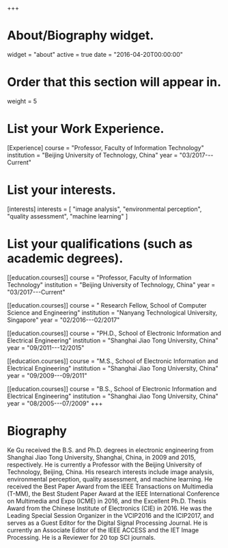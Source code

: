 +++
# About/Biography widget.
widget = "about"
active = true
date = "2016-04-20T00:00:00"

# Order that this section will appear in.
weight = 5

# List your Work Experience.
[Experience]
  course = "Professor, Faculty of Information Technology"
  institution = "Beijing University of Technology, China"
  year = "03/2017---Current"

# List your interests.
[interests]
  interests = [
    "image analysis",
    "environmental perception",
    "quality assessment",
    "machine learning"
  ]

# List your qualifications (such as academic degrees).
[[education.courses]]
  course = "Professor, Faculty of Information Technology"
  institution = "Beijing University of Technology, China"
  year = "03/2017---Current"

[[education.courses]]
  course = " Research Fellow, School of Computer Science and Engineering"
  institution = "Nanyang Technological University, Singapore"
  year = "02/2016---02/2017"

[[education.courses]]
  course = "PH.D., School of Electronic Information and Electrical Engineering"
  institution = "Shanghai Jiao Tong University, China"
  year = "09/2011---12/2015"

[[education.courses]]
  course = "M.S., School of Electronic Information and Electrical Engineering"
  institution = "Shanghai Jiao Tong University, China"
  year = "09/2009---09/2011"

[[education.courses]]
  course = "B.S., School of Electronic Information and Electrical Engineering"
  institution = "Shanghai Jiao Tong University, China"
  year = "08/2005---07/2009"
+++

# Biography

Ke Gu received the B.S. and Ph.D. degrees in electronic engineering from Shanghai Jiao Tong University, Shanghai, China, in 2009 and 2015, respectively. He is currently a Professor with the Beijing University of Technology, Beijing, China. His research interests include image analysis, environmental perception, quality assessment, and machine learning. 
He received the Best Paper Award from the IEEE Transactions on Multimedia (T-MM), the Best Student Paper Award at the IEEE International Conference on Multimedia and Expo (ICME) in 2016, and the Excellent Ph.D. Thesis Award from the Chinese Institute of Electronics (CIE) in 2016. 
He was the Leading Special Session Organizer in the VCIP2016 and the ICIP2017, and serves as a Guest Editor for the Digital Signal Processing Journal. He is currently an Associate Editor of the IEEE ACCESS and the IET Image Processing. He is a Reviewer for 20 top SCI journals.
